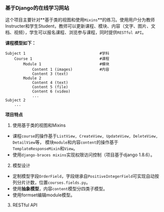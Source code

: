 ### 基于Django的在线学习网站  
  
这个项目主要针对**基于类的视图和使用`Mixins`**的练习。使用用户分为教师Instructer和学生Student，教师可以更新课程、模块、内容（文字、图片、文档、视频），学生可以报名课程、浏览参与课程，同时提供`RESTful API`。  
   
**课程模型如下：**
```
Subject 1                                 #学科
    Course 1                              #课程
        Module 1                          #模块
            Content 1 (images)            #内容
            Content 3 (text) 
        Module 2 
            Content 4 (text) 
            Content 5 (file) 
            Content 6 (video) 
            ...
Subject 2
    ...
```
**项目特点**  
1. 使用基于类的视图和Mixins  
- 课程`course`的操作基于`ListView, CreateView, UpdateView, DeleteView, DetailView`等， 模块`module`和内容`content`的操作基于`TemplateResponseMixin`和`View`。  
- 使用`django-braces mixins`实现权限访问控制（项目基于django 1.8.6）。  
2. 模型设计  
- 定制模型字段`OrderField`，字段继承自`PositiveIntegerField`可实现自动按列分片计数，位置`courses.fields.py`。  
- 使用**抽象模型**，内容`content`模型分四类子模型。
- 使用formset编辑module模型。  
3. RESTful API  
